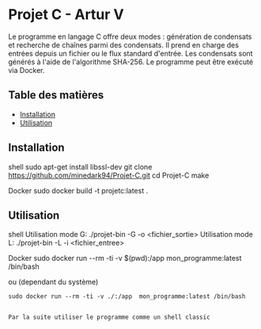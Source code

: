 # Projet C - Artur V

Le programme en langage C offre deux modes : génération de condensats et recherche de chaînes parmi des condensats. Il prend en charge des entrées depuis un fichier ou le flux standard d'entrée. Les condensats sont générés à l'aide de l'algorithme SHA-256. Le programme peut être exécuté via Docker. 


## Table des matières

- [Installation](#installation)
- [Utilisation](#utilisation)


## Installation

shell
    sudo apt-get install libssl-dev 
    git clone https://github.com/minedark94/Projet-C.git
    cd Projet-C
    make

Docker
    sudo docker build -t projetc:latest .

## Utilisation

shell
    Utilisation mode G: ./projet-bin -G -o <fichier_sortie>
    Utilisation mode L: ./projet-bin -L -i <fichier_entree>

Docker
    sudo docker run --rm -ti -v $(pwd):/app  mon_programme:latest /bin/bash

ou (dependant du système)

    sudo docker run --rm -ti -v ./:/app  mon_programme:latest /bin/bash


    Par la suite utiliser le programme comme un shell classic


